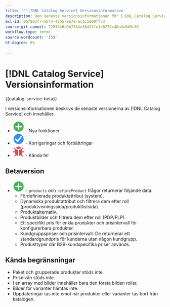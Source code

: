 ```yaml
---
title: '''[!DNL Catalog Service] Versionsinformation'
description: Den senaste versionsinformationen för [!DNL Catalog Service] för Adobe Commerce.
exl-id: 9bf8e3f7-5b74-4755-867e-ac1c5000ff33
source-git-commit: 72913e0c0b7364e38d37fe1a8279c40a4e849c02
workflow-type: tm+mt
source-wordcount: '153'
ht-degree: 0%

---
```


# [!DNL Catalog Service] Versionsinformation

{{catalog-service-beta}}

I versionsinformationen beskrivs de senaste versionerna av [!DNL Catalog Service] och innehåller:

* ![Nytt](../assets/new.svg) - Nya funktioner
* ![Korrigera](../assets/fix.svg) - Korrigeringar och förbättringar
* ![Fel](../assets/bug.svg) - Kända fel

## Betaversion

* ![Nytt](../assets/new.svg) - `products` och `refineProduct` frågor returnerar följande data:
   * Fördefinierade produktattribut (system).
   * Dynamiska produktattribut och filtrera dem efter roll (produktvisningssida/produktlistsida).
   * Produktalternativ.
   * Produktbilder och filtrera dem efter roll (PDP/PLP).
   * Ett specifikt pris för enkla produkter och prisintervall för konfigurerbara produkter.
   * Kundgruppspriser och prisintervall. De returnerar ett standardgrundpris för kunderna utan någon kundgrupp.
   * Produkttyper där B2B-kundspecifika priser används.

## Kända begränsningar

* Paket och grupperade produkter stöds inte.
* Prisnivån stöds inte.
* I en array med bilder innehåller bara den första bilden roller.
* Bilder för varianter hämtas inte.
* Uppdateringar tas inte emot när produkter eller varianter tas bort från katalogen.
